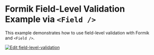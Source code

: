 # Formik Field-Level Validation Example via `<Field />`

This example demonstrates how to use field-level validation with Formik and `<Field />`.

[![Edit field-level-validation](https://codesandbox.io/static/img/play-codesandbox.svg)](https://codesandbox.io/s/github/jaredpalmer/formik/tree/master/examples/field-level-validation?fontsize=14&hidenavigation=1&theme=dark)
